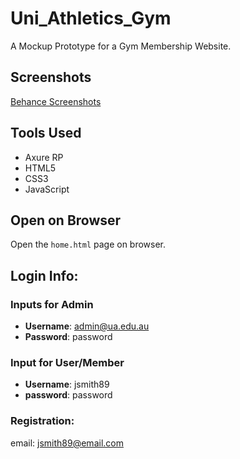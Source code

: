 # Uni_Athletics_Gym
A Mockup Prototype for a Gym Membership Website.

## Screenshots
[Behance Screenshots](https://www.behance.net/gallery/33936300/Uni_Athletics_Gym)

## Tools Used
* Axure RP
* HTML5
* CSS3
* JavaScript

## Open on Browser
Open the `home.html` page on browser.

## Login Info:

### Inputs for Admin

* **Username**: admin@ua.edu.au
* **Password**: password

### Input for User/Member

* **Username**: jsmith89
* **password**: password

### Registration:

email: jsmith89@email.com
